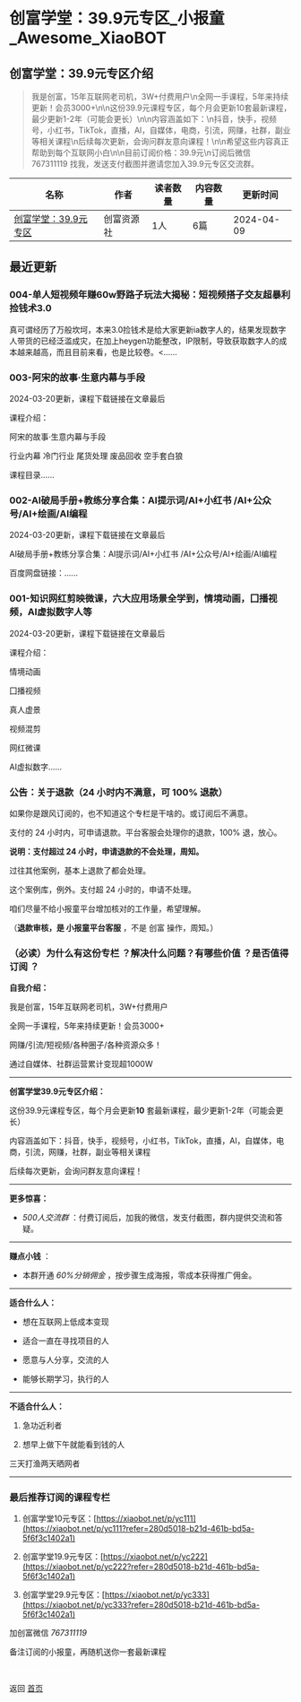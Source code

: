 # 创富学堂：39.9元专区_小报童_Awesome_XiaoBOT

## 创富学堂：39.9元专区介绍
> 我是创富，15年互联网老司机，3W+付费用户\n全网一手课程，5年来持续更新！会员3000+\n\n这份39.9元课程专区，每个月会更新10套最新课程，最少更新1-2年（可能会更长）\n\n内容涵盖如下：\n抖音，快手，视频号，小红书，TikTok，直播，Al，自媒体，电商，引流，网赚，社群，副业等相关课程\n后续每次更新，会询问群友意向课程！\n\n希望这些内容真正帮助到每个互联网小白\n\n目前订阅价格：39.9元\n订阅后微信  
767311119 找我，发送支付截图并邀请您加入39.9元专区交流群。  
  


|名称|作者|读者数量|内容数量|更新时间|
|---|---|---|---|---|
|[创富学堂：39.9元专区](https://xiaobot.net/p/yc444?refer=9c3f1c95-a052-465a-9902-f6d75080262a)|创富资源社|1人|6篇|2024-04-09|

## 最近更新
### 004-单人短视频年赚60w野路子玩法大揭秘：短视频搭子交友超暴利捡钱术3.0

真可谓经历了万般坎坷，本来3.0捡钱术是给大家更新ia数字人的，结果发现数字人带货的已经泛滥成灾，在加上heygen功能整改，IP限制，导致获取数字人的成本越来越高，而且目前来看，也是比较卷。<......

### 003-阿宋的故事·生意内幕与手段

2024-03-20更新，课程下载链接在文章最后

课程介绍：

阿宋的故事·生意内幕与手段

行业内幕 冷门行业 尾货处理 废品回收 空手套白狼​

课程目录......

### 002-AI破局手册+教练分享合集：AI提示词/AI+小红书 /AI+公众号/AI+绘画/AI编程

2024-03-20更新，课程下载链接在文章最后

AI破局手册+教练分享合集：AI提示词/AI+小红书 /AI+公众号/AI+绘画/AI编程

百度网盘链接：......

### 001-知识网红剪映微课，六大应用场景全学到，情境动画，囗播视频，AI虚拟数字人等

2024-03-20更新，课程下载链接在文章最后

课程介绍：

情境动画

囗播视频

真人虚景

视频混剪

网红微课

AI虚拟数字......

### 公告：关于退款（24 小时内不满意，可 100% 退款）

如果你是跟风订阅的，也不知道这个专栏是干啥的。或订阅后不满意。

支付的 24 小时内，可申请退款。平台客服会处理你的退款，100% 退，放心。

**说明：支付超过 24 小时，申请退款的不会处理，周知。**

过往其他案例，基本上退款了都会处理。

这个案例库，例外。支付超 24 小时的，申请不处理。

咱们尽量不给小报童平台增加核对的工作量，希望理解。

（**退款审核，是 小报童平台客服** ，不是 创富 操作，周知。）

### （必读）为什么有这份专栏 ？解决什么问题？有哪些价值 ？是否值得订阅 ？

**自我介绍：**

我是创富，15年互联网老司机，3W+付费用户

全网一手课程，5年来持续更新！会员3000+

网赚/引流/短视频/各种圈子/各种资源众多！

通过自媒体、社群运营累计变现超1000W

* * *

**创富学堂39.9元专区介绍：**

这份39.9元课程专区，每个月会更新**10** 套最新课程，最少更新1-2年（可能会更长）

内容涵盖如下：抖音，快手，视频号，小红书，TikTok，直播，Al，自媒体，电商，引流，网赚，社群，副业等相关课程

后续每次更新，会询问群友意向课程！

* * *

**更多惊喜：**

  *  _500人交流群_ ：付费订阅后，加我的微信，发支付截图，群内提供交流和答疑。

* * *

**赚点小钱** ：

  * 本群开通 _60%分销佣金_ ，按步骤生成海报，零成本获得推广佣金。

* * *

**适合什么人：**

  * 想在互联网上低成本变现

  * 适合一直在寻找项目的人

  * 愿意与人分享，交流的人

  * 能够长期学习，执行的人

* * *

**不适合什么人：**

  1. 急功近利者

  2. 想早上做下午就能看到钱的人

三天打渔两天晒网者

* * *

### 最后推荐订阅的课程专栏

  1. 创富学堂10元专区：[https://xiaobot.net/p/yc111](https://xiaobot.net/p/yc111?refer=280d5018-b21d-461b-bd5a-5f6f3c1402a1)

  2. 创富学堂19.9元专区：[https://xiaobot.net/p/yc222](https://xiaobot.net/p/yc222?refer=280d5018-b21d-461b-bd5a-5f6f3c1402a1)

  3. 创富学堂29.9元专区：[https://xiaobot.net/p/yc333](https://xiaobot.net/p/yc333?refer=280d5018-b21d-461b-bd5a-5f6f3c1402a1)

加创富微信 _767311119_

备注订阅的小报童，再随机送你一套最新课程


<a href="https://github.com/Reno9527/awesome-xiaobot" style="color: white; text-decoration: none;">awesome-xiaobot</a>

返回 [首页](../README.md)
